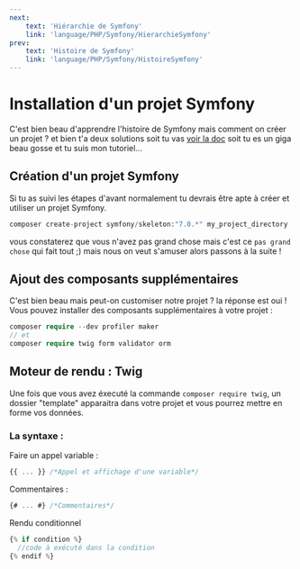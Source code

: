 ```yaml
---
next:
    text: 'Hiérarchie de Symfony'
    link: 'language/PHP/Symfony/HierarchieSymfony'
prev: 
    text: 'Histoire de Symfony'
    link: 'language/PHP/Symfony/HistoireSymfony'
---
```


# Installation d'un projet Symfony

C'est bien beau d'apprendre l'histoire de Symfony mais comment on créer un projet ? et bien t'a deux solutions soit tu vas [voir la doc](https://symfony.com/doc/current/setup.html#creating-symfony-applications) soit tu es un giga beau gosse et tu suis mon tutoriel...

## Création d'un projet Symfony
Si tu as suivi les étapes d'avant normalement tu devrais être apte à créer et utiliser un projet Symfony.

```php
composer create-project symfony/skeleton:"7.0.*" my_project_directory
```

vous constaterez que vous n'avez pas grand chose mais c'est ce `pas grand chose` qui fait tout ;)
mais nous on veut s'amuser alors passons à la suite !

## Ajout des composants supplémentaires
C'est bien beau mais peut-on customiser notre projet ? la réponse est oui ! Vous pouvez installer des composants supplémentaires à votre projet :

```php exemples de composants
composer require --dev profiler maker
// et
composer require twig form validator orm
```

## Moteur de rendu : Twig <a target="_blank" href="https://twig.symfony.com/"><Badge type="tip" text="Documentation" /></a>
Une fois que vous avez éxecuté la commande `composer require twig`, un dossier "template" apparaitra dans votre projet et vous pourrez mettre en forme vos données.

### La syntaxe :
Faire un appel variable : 
```js
{{ ... }} /*Appel et affichage d'une variable*/
```

Commentaires :
```js
{# ... #} /*Commentaires*/
```

Rendu conditionnel
```js
{% if condition %}
  //code à exécuté dans la condition
{% endif %}
```